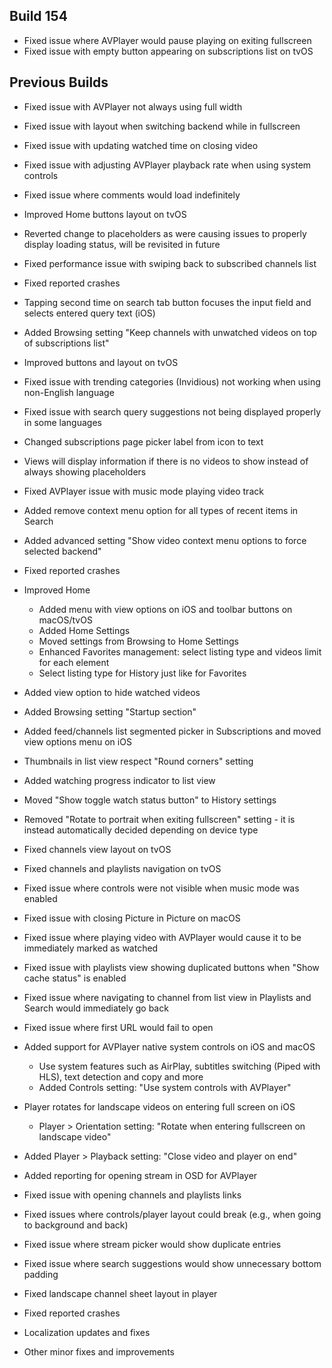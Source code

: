 ## Build 154
* Fixed issue where AVPlayer would pause playing on exiting fullscreen
* Fixed issue with empty button appearing on subscriptions list on tvOS

## Previous Builds
* Fixed issue with AVPlayer not always using full width
* Fixed issue with layout when switching backend while in fullscreen
* Fixed issue with updating watched time on closing video
* Fixed issue with adjusting AVPlayer playback rate when using system controls
* Fixed issue where comments would load indefinitely
* Improved Home buttons layout on tvOS
* Reverted change to placeholders as were causing issues to properly display loading status, will be revisited in future
* Fixed performance issue with swiping back to subscribed channels list
* Fixed reported crashes

* Tapping second time on search tab button focuses the input field and selects entered query text (iOS)
* Added Browsing setting "Keep channels with unwatched videos on top of subscriptions list"
* Improved buttons and layout on tvOS
* Fixed issue with trending categories (Invidious) not working when using non-English language
* Fixed issue with search query suggestions not being displayed properly in some languages
* Changed subscriptions page picker label from icon to text
* Views will display information if there is no videos to show instead of always showing placeholders
* Fixed AVPlayer issue with music mode playing video track
* Added remove context menu option for all types of recent items in Search
* Added advanced setting "Show video context menu options to force selected backend"
* Fixed reported crashes

* Improved Home
  - Added menu with view options on iOS and toolbar buttons on macOS/tvOS
  - Added Home Settings
  - Moved settings from Browsing to Home Settings
  - Enhanced Favorites management: select listing type and videos limit for each element
  - Select listing type for History just like for Favorites
* Added view option to hide watched videos
* Added Browsing setting "Startup section"
* Added feed/channels list segmented picker in Subscriptions and moved view options menu on iOS
* Thumbnails in list view respect "Round corners" setting
* Added watching progress indicator to list view
* Moved "Show toggle watch status button" to History settings
* Removed "Rotate to portrait when exiting fullscreen" setting - it is instead automatically decided depending on device type
* Fixed channels view layout on tvOS
* Fixed channels and playlists navigation on tvOS
* Fixed issue where controls were not visible when music mode was enabled
* Fixed issue with closing Picture in Picture on macOS
* Fixed issue where playing video with AVPlayer would cause it to be immediately marked as watched
* Fixed issue with playlists view showing duplicated buttons when "Show cache status" is enabled
* Fixed issue where navigating to channel from list view in Playlists and Search would immediately go back
* Fixed issue where first URL would fail to open

* Added support for AVPlayer native system controls on iOS and macOS
  - Use system features such as AirPlay, subtitles switching (Piped with HLS), text detection and copy and more
  - Added Controls setting: "Use system controls with AVPlayer"
* Player rotates for landscape videos on entering full screen on iOS
  - Player > Orientation setting: "Rotate when entering fullscreen on landscape video"
* Added Player > Playback setting: "Close video and player on end"
* Added reporting for opening stream in OSD for AVPlayer
* Fixed issue with opening channels and playlists links
* Fixed issues where controls/player layout could break (e.g., when going to background and back)
* Fixed issue where stream picker would show duplicate entries
* Fixed issue where search suggestions would show unnecessary bottom padding
* Fixed landscape channel sheet layout in player
* Fixed reported crashes
* Localization updates and fixes
* Other minor fixes and improvements
